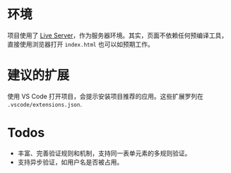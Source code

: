 # 环境

项目使用了 [Live Server](https://marketplace.visualstudio.com/items?itemName=ritwickdey.LiveServer)，作为服务器环境。其实，页面不依赖任何预编译工具，直接使用浏览器打开 `index.html` 也可以如预期工作。

# 建议的扩展

使用 VS Code 打开项目，会提示安装项目推荐的应用。这些扩展罗列在 `.vscode/extensions.json`.

# Todos

- 丰富、完善验证规则和机制，支持同一表单元素的多规则验证。
- 支持异步验证，如用户名是否被占用。
